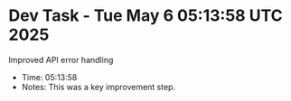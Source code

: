 # Dev Task - Tue May  6 05:13:58 UTC 2025
Improved API error handling
- Time: 05:13:58
- Notes: This was a key improvement step.
